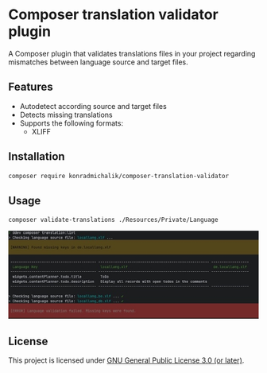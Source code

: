 # Composer translation validator plugin

A Composer plugin that validates translations files in your project regarding mismatches between language source and target files.

## Features

* Autodetect according source and target files
* Detects missing translations
* Supports the following formats:
  * XLIFF

## Installation

```bash
composer require konradmichalik/composer-translation-validator
```

## Usage

```bash
composer validate-translations ./Resources/Private/Language
```
![console.jpg](docs/console.jpg)

## License

This project is licensed under [GNU General Public License 3.0 (or later)](LICENSE.md).
